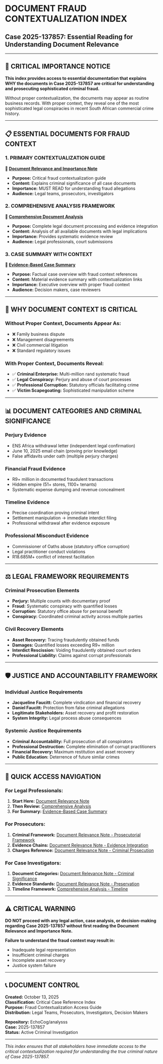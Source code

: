 # DOCUMENT FRAUD CONTEXTUALIZATION INDEX
## Case 2025-137857: Essential Reading for Understanding Document Relevance

---

## 🚨 CRITICAL IMPORTANCE NOTICE

**This index provides access to essential documentation that explains WHY the documents in Case 2025-137857 are critical for understanding and prosecuting sophisticated criminal fraud.**

Without proper contextualization, the documents may appear as routine business records. With proper context, they reveal one of the most sophisticated legal conspiracies in recent South African commercial crime history.

---

## 📋 ESSENTIAL DOCUMENTS FOR FRAUD CONTEXT

### 1. **PRIMARY CONTEXTUALIZATION GUIDE**
**📄 [Document Relevance and Importance Note](case_2025_137857/analysis/DOCUMENT_RELEVANCE_AND_IMPORTANCE_NOTE.md)**
- **Purpose:** Critical fraud contextualization guide
- **Content:** Explains criminal significance of all case documents
- **Importance:** MUST READ for understanding fraud allegations
- **Audience:** Legal teams, prosecutors, investigators

### 2. **COMPREHENSIVE ANALYSIS FRAMEWORK**
**📄 [Comprehensive Document Analysis](case_2025_137857/analysis/COMPREHENSIVE_DOCUMENT_ANALYSIS.md)**  
- **Purpose:** Complete legal document processing and evidence integration
- **Content:** Analysis of all available documents with legal implications
- **Importance:** Provides systematic evidence review
- **Audience:** Legal professionals, court submissions

### 3. **CASE SUMMARY WITH CONTEXT**
**📄 [Evidence-Based Case Summary](case_2025_137857/EVIDENCE_BASED_CASE_SUMMARY.md)**
- **Purpose:** Factual case overview with fraud context references
- **Content:** Material evidence summary with contextualization links
- **Importance:** Executive overview with proper fraud context
- **Audience:** Decision makers, case reviewers

---

## 🎯 WHY DOCUMENT CONTEXT IS CRITICAL

### Without Proper Context, Documents Appear As:
- ❌ Family business dispute
- ❌ Management disagreements
- ❌ Civil commercial litigation  
- ❌ Standard regulatory issues

### With Proper Context, Documents Reveal:
- ✅ **Criminal Enterprise:** Multi-million rand systematic fraud
- ✅ **Legal Conspiracy:** Perjury and abuse of court processes
- ✅ **Professional Corruption:** Statutory officials facilitating crime
- ✅ **Victim Scapegoating:** Sophisticated manipulation scheme

---

## 📊 DOCUMENT CATEGORIES AND CRIMINAL SIGNIFICANCE

### **Perjury Evidence**
- ENS Africa withdrawal letter (independent legal confirmation)
- June 10, 2025 email chain (proving prior knowledge)
- False affidavits under oath (multiple perjury charges)

### **Financial Fraud Evidence**  
- R9+ million in documented fraudulent transactions
- Hidden empire (51+ stores, 1100+ tenants)
- Systematic expense dumping and revenue concealment

### **Timeline Evidence**
- Precise coordination proving criminal intent
- Settlement manipulation → immediate interdict filing
- Professional withdrawal after evidence exposure

### **Professional Misconduct Evidence**
- Commissioner of Oaths abuse (statutory office corruption)
- Legal practitioner conduct violations
- R18.685M+ conflict of interest facilitation

---

## ⚖️ LEGAL FRAMEWORK REQUIREMENTS

### **Criminal Prosecution Elements**
- **Perjury:** Multiple counts with documentary proof
- **Fraud:** Systematic conspiracy with quantified losses  
- **Corruption:** Statutory office abuse for personal benefit
- **Conspiracy:** Coordinated criminal activity across multiple parties

### **Civil Recovery Elements**
- **Asset Recovery:** Tracing fraudulently obtained funds
- **Damages:** Quantified losses exceeding R9+ million
- **Interdict Rescission:** Voiding fraudulently obtained court orders
- **Professional Liability:** Claims against corrupt professionals

---

## 🛡️ JUSTICE AND ACCOUNTABILITY FRAMEWORK

### **Individual Justice Requirements**
- **Jacqueline Faucitt:** Complete vindication and financial recovery
- **Daniel Faucitt:** Protection from false criminal allegations  
- **Legitimate Stakeholders:** Asset recovery and profit restoration
- **System Integrity:** Legal process abuse consequences

### **Systemic Justice Requirements**
- **Criminal Accountability:** Full prosecution of all conspirators
- **Professional Destruction:** Complete elimination of corrupt practitioners
- **Financial Recovery:** Maximum restitution and asset recovery
- **Public Education:** Deterrence of future similar crimes

---

## 🚀 QUICK ACCESS NAVIGATION

### **For Legal Professionals:**
1. **Start Here:** [Document Relevance Note](case_2025_137857/analysis/DOCUMENT_RELEVANCE_AND_IMPORTANCE_NOTE.md)
2. **Then Review:** [Comprehensive Analysis](case_2025_137857/analysis/COMPREHENSIVE_DOCUMENT_ANALYSIS.md)
3. **For Summary:** [Evidence-Based Case Summary](case_2025_137857/EVIDENCE_BASED_CASE_SUMMARY.md)

### **For Prosecutors:**
1. **Criminal Framework:** [Document Relevance Note - Prosecutorial Framework](case_2025_137857/analysis/DOCUMENT_RELEVANCE_AND_IMPORTANCE_NOTE.md#prosecutorial-framework-requirements)
2. **Evidence Chains:** [Document Relevance Note - Evidence Integration](case_2025_137857/analysis/DOCUMENT_RELEVANCE_AND_IMPORTANCE_NOTE.md#evidence-integration-and-cross-validation)
3. **Charges Reference:** [Document Relevance Note - Criminal Prosecution](case_2025_137857/analysis/DOCUMENT_RELEVANCE_AND_IMPORTANCE_NOTE.md#criminal-prosecution-essentials)

### **For Case Investigators:**
1. **Document Categories:** [Document Relevance Note - Criminal Significance](case_2025_137857/analysis/DOCUMENT_RELEVANCE_AND_IMPORTANCE_NOTE.md#document-categories-and-their-criminal-significance)
2. **Evidence Standards:** [Document Relevance Note - Preservation](case_2025_137857/analysis/DOCUMENT_RELEVANCE_AND_IMPORTANCE_NOTE.md#document-preservation-and-evidential-standards)
3. **Timeline Framework:** [Comprehensive Analysis - Timeline](case_2025_137857/analysis/COMPREHENSIVE_DOCUMENT_ANALYSIS.md#timeline-of-critical-events)

---

## ⚠️ CRITICAL WARNING

**DO NOT proceed with any legal action, case analysis, or decision-making regarding Case 2025-137857 without first reading the Document Relevance and Importance Note.**

**Failure to understand the fraud context may result in:**
- Inadequate legal representation
- Insufficient criminal charges
- Incomplete asset recovery
- Justice system failure

---

## 📞 DOCUMENT CONTROL

**Created:** October 13, 2025  
**Classification:** Critical Case Reference Index  
**Purpose:** Fraud Contextualization Access Guide  
**Distribution:** Legal Teams, Prosecutors, Investigators, Decision Makers

**Repository:** EchoCog/analysss  
**Case:** 2025-137857  
**Status:** Active Criminal Investigation

---

*This index ensures that all stakeholders have immediate access to the critical contextualization required for understanding the true criminal nature of Case 2025-137857.*